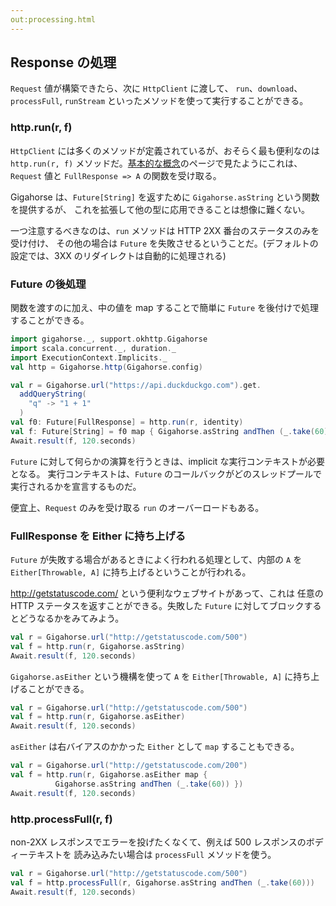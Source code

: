```yaml
---
out:processing.html
---
```


  [concepts]: concepts.html

Response の処理
--------------

`Request` 値が構築できたら、次に `HttpClient` に渡して、
`run`、`download`、`processFull`, `runStream`  といったメソッドを使って実行することができる。

### http.run(r, f)

`HttpClient` には多くのメソッドが定義されているが、おそらく最も便利なのは
`http.run(r, f)` メソッドだ。[基本的な概念][concepts]のページで見たようにこれは、
`Request` 値と `FullResponse => A` の関数を受け取る。

Gigahorse は、`Future[String]` を返すために `Gigahorse.asString` という関数を提供するが、
これを拡張して他の型に応用できることは想像に難くない。

一つ注意するべきなのは、`run` メソッドは HTTP 2XX 番台のステータスのみを受け付け、
その他の場合は `Future` を失敗させるということだ。(デフォルトの設定では、3XX のリダイレクトは自動的に処理される)

### Future の後処理

関数を渡すのに加え、中の値を map することで簡単に `Future` を後付けで処理することができる。

```scala
import gigahorse._, support.okhttp.Gigahorse
import scala.concurrent._, duration._
import ExecutionContext.Implicits._
val http = Gigahorse.http(Gigahorse.config)

val r = Gigahorse.url("https://api.duckduckgo.com").get.
  addQueryString(
    "q" -> "1 + 1"
  )
val f0: Future[FullResponse] = http.run(r, identity)
val f: Future[String] = f0 map { Gigahorse.asString andThen (_.take(60)) }
Await.result(f, 120.seconds)
```

`Future` に対して何らかの演算を行うときは、implicit な実行コンテキストが必要となる。
実行コンテキストは、`Future` のコールバックがどのスレッドプールで実行されるかを宣言するものだ。

便宜上、`Request` のみを受け取る `run` のオーバーロードもある。

### FullResponse を Either に持ち上げる

`Future` が失敗する場合があるときによく行われる処理として、内部の `A` を
`Either[Throwable, A]` に持ち上げるということが行われる。

<http://getstatuscode.com/> という便利なウェブサイトがあって、これは
任意の HTTP ステータスを返すことができる。失敗した `Future` に対してブロックするとどうなるかをみてみよう。

```scala
val r = Gigahorse.url("http://getstatuscode.com/500")
val f = http.run(r, Gigahorse.asString)
Await.result(f, 120.seconds)
```

 `Gigahorse.asEither` という機構を使って `A` を `Either[Throwable, A]` に持ち上げることができる。

```scala
val r = Gigahorse.url("http://getstatuscode.com/500")
val f = http.run(r, Gigahorse.asEither)
Await.result(f, 120.seconds)
```

`asEither` は右バイアスのかかった `Either` として `map` することもできる。

```scala
val r = Gigahorse.url("http://getstatuscode.com/200")
val f = http.run(r, Gigahorse.asEither map {
          Gigahorse.asString andThen (_.take(60)) })
Await.result(f, 120.seconds)
```

### http.processFull(r, f)

non-2XX レスポンスでエラーを投げたくなくて、例えば 500 レスポンスのボディーテキストを
読み込みたい場合は `processFull` メソッドを使う。

```scala
val r = Gigahorse.url("http://getstatuscode.com/500")
val f = http.processFull(r, Gigahorse.asString andThen (_.take(60)))
Await.result(f, 120.seconds)
```
